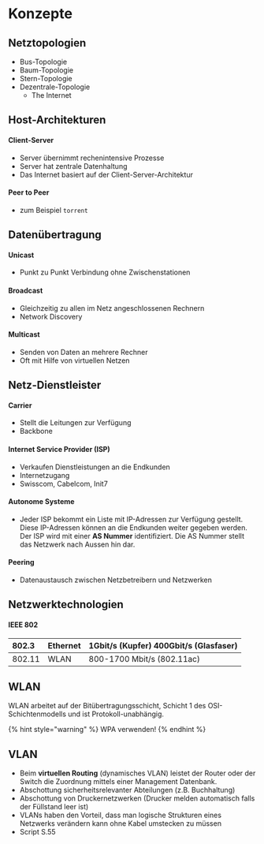 # Konzepte

## Netztopologien

* Bus-Topologie
* Baum-Topologie
* Stern-Topologie
* Dezentrale-Topologie
  * The Internet

## Host-Architekturen

#### Client-Server

* Server übernimmt rechenintensive Prozesse
* Server hat zentrale Datenhaltung
* Das Internet basiert auf der Client-Server-Architektur

#### Peer to Peer

* zum Beispiel `torrent`

## Datenübertragung

#### Unicast

* Punkt zu Punkt Verbindung ohne Zwischenstationen

#### Broadcast

* Gleichzeitig zu allen im Netz angeschlossenen Rechnern
* Network Discovery

#### Multicast

* Senden von Daten an mehrere Rechner
* Oft mit Hilfe von virtuellen Netzen

## Netz-Dienstleister

#### Carrier

* Stellt die Leitungen zur Verfügung
* Backbone

#### Internet Service Provider \(ISP\)

* Verkaufen Dienstleistungen an die Endkunden
* Internetzugang
* Swisscom, Cabelcom, Init7

#### Autonome Systeme

* Jeder ISP bekommt ein Liste mit IP-Adressen zur Verfügung gestellt. Diese IP-Adressen können an die Endkunden weiter gegeben werden. Der ISP wird mit einer **AS Nummer** identifiziert. Die AS Nummer stellt das Netzwerk nach Aussen hin dar.

#### Peering

* Datenaustausch zwischen Netzbetreibern und Netzwerken

## Netzwerktechnologien

#### IEEE 802

| 802.3 | Ethernet | 1Gbit/s \(Kupfer\) 400Gbit/s \(Glasfaser\) |
| :--- | :--- | :--- |
| 802.11 | WLAN | 800-1700 Mbit/s \(802.11ac\) |

## WLAN

WLAN arbeitet auf der Bitübertragungsschicht, Schicht 1 des OSI-Schichtenmodells und ist Protokoll-unabhängig.

{% hint style="warning" %}
WPA verwenden!
{% endhint %}

## VLAN

* Beim **virtuellen Routing** \(dynamisches VLAN\) leistet der Router oder der Switch die Zuordnung mittels einer Management Datenbank.
* Abschottung sicherheitsrelevanter Abteilungen \(z.B. Buchhaltung\)
* Abschottung von Druckernetzwerken \(Drucker melden automatisch falls der Füllstand leer ist\)
* VLANs haben den Vorteil, dass man logische Strukturen eines Netzwerks verändern kann ohne Kabel umstecken zu müssen
* Script S.55

